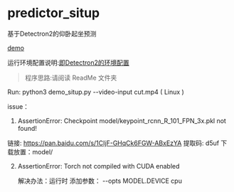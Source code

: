 # predictor_situp
基于Detectron2的仰卧起坐预测

[demo](http://player.bilibili.com/player.html?aid=370262057&bvid=BV14Z4y1x7mp&cid=178694480&page=1)

运行环境配置说明:[即Detectron2的环境配置](https://github.com/facebookresearch/detectron2/blob/master/INSTALL.md)

> 程序思路:请阅读 ReadMe 文件夹

Run:   python3 demo_situp.py  --video-input cut.mp4     ( Linux )

issue：
1. AssertionError: Checkpoint model/keypoint_rcnn_R_101_FPN_3x.pkl not found!
  
  链接: https://pan.baidu.com/s/1CIjF-GHqCk6FGW-ABxEzYA 提取码: d5uf  下载放置：model/
  
2.  AssertionError: Torch not compiled with CUDA enabled

    解决办法：运行时 添加参数： --opts MODEL.DEVICE cpu  


    

